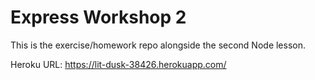 # Express Workshop 2
This is the exercise/homework repo alongside the second Node lesson.

Heroku URL: https://lit-dusk-38426.herokuapp.com/
